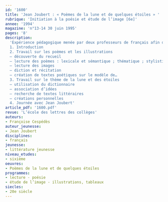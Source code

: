 ```yaml
---
id: '1600'
title: 'Jean Joubert : « Poèmes de la lune et de quelques étoiles » '
rubrique: 'Initiation à la poésie et étude de l’image [6e]'
annee: '1994'
magazine: 'n°13-14 30 juin 1995'
pages: '8'
description: 
  'Expérience pédagogique menée par deux professeurs de français afin d’inciter leurs élèves à lire et apprécier la poésie…
  1. Introduction
  2. Travail sur les poèmes et les illustrations
  – découverte du recueil
  – lecture des poèmes : lexicale et sémantique ; thématique ; stylistique ; étude méthodique
  – lecture des images
  – diction et récitation
  – création de textes poétiques sur le modèle de…
  3. Travail sur le thème de la lune et des étoiles
  – utilisation du dictionnaire
  – association d’idées
  – recherche de textes littéraires
  – créations personnelles
  4. Journée avec Jean Joubert'
article_pdf: '1600.pdf'
revue: 'L’école des lettres des collèges'
auteurs:
- Françoise Cespédès
auteur_jeunesse:
- Jean Joubert
disciplines:
- français
jeunesse:
- littérature jeunesse
niveau_etudes:
- sixième
oeuvres:
- Poèmes de la lune et de quelques étoiles
programmes:
- lecture - poésie
- étude de l’image - illustrations, tableaux
siecles:
- 20e siècle
---
```


